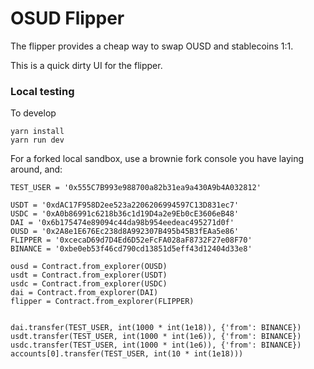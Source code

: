 # OSUD Flipper

The flipper provides a cheap way to swap OUSD and stablecoins 1:1.

This is a quick dirty UI for the flipper.


### Local testing 

To develop

    yarn install
    yarn run dev

For a forked local sandbox, use a brownie fork console you have laying around, and:

    TEST_USER = '0x555C7B993e988700a82b31ea9a430A9b4A032812'

    USDT = '0xdAC17F958D2ee523a2206206994597C13D831ec7'
    USDC = '0xA0b86991c6218b36c1d19D4a2e9Eb0cE3606eB48'
    DAI = '0x6b175474e89094c44da98b954eedeac495271d0f'
    OUSD = '0x2A8e1E676Ec238d8A992307B495b45B3fEAa5e86'
    FLIPPER = '0xcecaD69d7D4Ed6D52eFcFA028aF8732F27e08F70'
    BINANCE = '0xbe0eb53f46cd790cd13851d5eff43d12404d33e8'

    ousd = Contract.from_explorer(OUSD)
    usdt = Contract.from_explorer(USDT)
    usdc = Contract.from_explorer(USDC)
    dai = Contract.from_explorer(DAI)
    flipper = Contract.from_explorer(FLIPPER)


    dai.transfer(TEST_USER, int(1000 * int(1e18)), {'from': BINANCE})
    usdt.transfer(TEST_USER, int(1000 * int(1e6)), {'from': BINANCE})
    usdc.transfer(TEST_USER, int(1000 * int(1e6)), {'from': BINANCE})
    accounts[0].transfer(TEST_USER, int(10 * int(1e18)))
